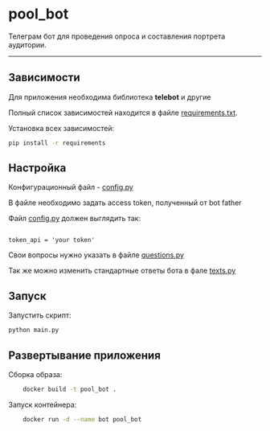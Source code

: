 # pool_bot

Телеграм бот для проведения опроса и составления портрета аудитории.

---

## Зависимости

Для приложения необходима библиотека **telebot** и другие

Полный список зависимостей находится в файле [requirements.txt](requirements.txt).

Установка всех зависимостей: 

``` bash
pip install -r requirements
```

## Настройка

Конфигурационный файл - [сonfig.py](config.py)

В файле необходимо задать aсcess token, полученный от bot father

Файл [сonfig.py](config.py) должен выглядить так:

```

token_api = 'your token'

```

Свои вопросы нужно указать в файле [questions.py](survey/questions.py)

Так же можно изменить стандартные ответы бота в фале [texts.py](survey/texts.py)

## Запуск

Запустить скрипт:

``` bash
python main.py
```

## Развертывание приложения

Сборка образа: 

``` bash
	docker build -t pool_bot .
```

Запуск контейнера: 

``` bash
	docker run -d --name bot pool_bot
```